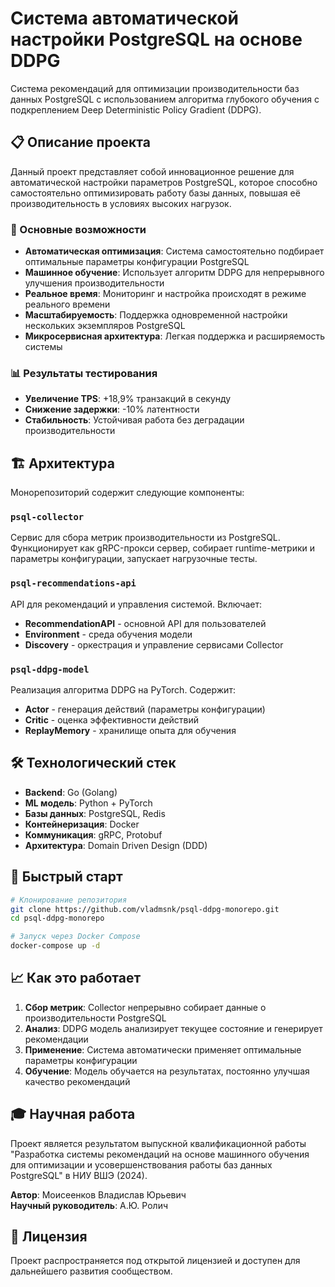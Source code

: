 # Система автоматической настройки PostgreSQL на основе DDPG

Система рекомендаций для оптимизации производительности баз данных PostgreSQL с использованием алгоритма глубокого обучения с подкреплением Deep Deterministic Policy Gradient (DDPG).

## 📋 Описание проекта

Данный проект представляет собой инновационное решение для автоматической настройки параметров PostgreSQL, которое способно самостоятельно оптимизировать работу базы данных, повышая её производительность в условиях высоких нагрузок. 

### 🎯 Основные возможности

- **Автоматическая оптимизация**: Система самостоятельно подбирает оптимальные параметры конфигурации PostgreSQL
- **Машинное обучение**: Использует алгоритм DDPG для непрерывного улучшения производительности
- **Реальное время**: Мониторинг и настройка происходят в режиме реального времени
- **Масштабируемость**: Поддержка одновременной настройки нескольких экземпляров PostgreSQL
- **Микросервисная архитектура**: Легкая поддержка и расширяемость системы

### 📊 Результаты тестирования

- **Увеличение TPS**: +18,9% транзакций в секунду
- **Снижение задержки**: -10% латентности
- **Стабильность**: Устойчивая работа без деградации производительности

## 🏗️ Архитектура

Монорепозиторий содержит следующие компоненты:

### `psql-collector`
Сервис для сбора метрик производительности из PostgreSQL. Функционирует как gRPC-прокси сервер, собирает runtime-метрики и параметры конфигурации, запускает нагрузочные тесты.

### `psql-recommendations-api`
API для рекомендаций и управления системой. Включает:
- **RecommendationAPI** - основной API для пользователей
- **Environment** - среда обучения модели
- **Discovery** - оркестрация и управление сервисами Collector

### `psql-ddpg-model`
Реализация алгоритма DDPG на PyTorch. Содержит:
- **Actor** - генерация действий (параметры конфигурации)
- **Critic** - оценка эффективности действий
- **ReplayMemory** - хранилище опыта для обучения

## 🛠️ Технологический стек

- **Backend**: Go (Golang)
- **ML модель**: Python + PyTorch
- **Базы данных**: PostgreSQL, Redis
- **Контейнеризация**: Docker
- **Коммуникация**: gRPC, Protobuf
- **Архитектура**: Domain Driven Design (DDD)

## 🚀 Быстрый старт

```bash
# Клонирование репозитория
git clone https://github.com/vladmsnk/psql-ddpg-monorepo.git
cd psql-ddpg-monorepo

# Запуск через Docker Compose
docker-compose up -d
```

## 📈 Как это работает

1. **Сбор метрик**: Collector непрерывно собирает данные о производительности PostgreSQL
2. **Анализ**: DDPG модель анализирует текущее состояние и генерирует рекомендации
3. **Применение**: Система автоматически применяет оптимальные параметры конфигурации
4. **Обучение**: Модель обучается на результатах, постоянно улучшая качество рекомендаций

## 🎓 Научная работа

Проект является результатом выпускной квалификационной работы "Разработка системы рекомендаций на основе машинного обучения для оптимизации и усовершенствования работы баз данных PostgreSQL" в НИУ ВШЭ (2024).

**Автор**: Моисеенков Владислав Юрьевич  
**Научный руководитель**: А.Ю. Ролич

## 📄 Лицензия

Проект распространяется под открытой лицензией и доступен для дальнейшего развития сообществом.
